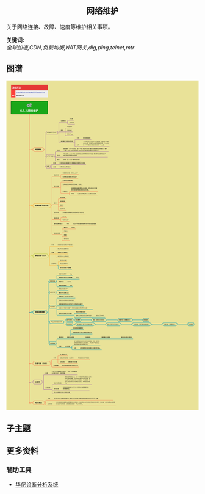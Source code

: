 <h2 align="center">网络维护</h2>
<p>
关于网络连接、故障、速度等维护相关事项。
</p>

**关键词:**<br/> 
*全球加速,CDN,负载均衡,NAT网关,dig,ping,telnet,mtr*

## 图谱
![图片加载中...](../../exports/6.1.1.网络维护.png?raw=true)

## 子主题

## 更多资料
### 辅助工具
* [华佗诊断分析系统](https://ping.huatuo.qq.com/)